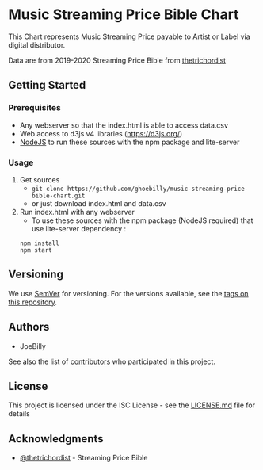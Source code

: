 # Music Streaming Price Bible Chart

This Chart represents Music Streaming Price payable to Artist or Label via digital distributor.

Data are from 2019-2020 Streaming Price Bible from [thetrichordist](https://thetrichordist.com/2020/03/05/2019-2020-streaming-price-bible-youtube-is-still-the-1-problem-to-solve/)

## Getting Started

### Prerequisites

* Any webserver so that the index.html is able to access data.csv
* Web access to d3js v4 libraries (https://d3js.org/)
* [NodeJS](https://nodejs.org/en/download/) to run these sources with the npm package and lite-server

### Usage

1. Get sources
	* ` git clone https://github.com/ghoebilly/music-streaming-price-bible-chart.git `
    * or just download index.html and data.csv
2. Run index.html with any webserver
    * To use these sources with the npm package (NodeJS required) that use lite-server dependency :
    ```
    npm install
    npm start
    ```

## Versioning

We use [SemVer](http://semver.org/) for versioning. For the versions available, see the [tags on this repository](https://github.com/ghoebilly//music-streaming-price-bible-chart/tags).

## Authors

* JoeBilly

See also the list of [contributors](https://github.com/ghoebilly/music-streaming-price-bible-chart/contributors)  who participated in this project.

## License

This project is licensed under the ISC License - see the [LICENSE.md](LICENSE.md) file for details

## Acknowledgments

* [@thetrichordist](https://thetrichordist.com) - Streaming Price Bible
